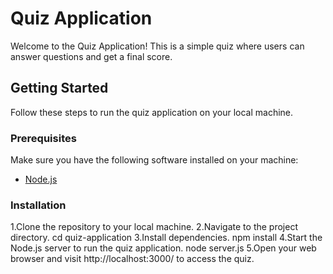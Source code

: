 # Quiz Application

Welcome to the Quiz Application! This is a simple quiz where users can answer questions and get a final score.

## Getting Started

Follow these steps to run the quiz application on your local machine.

### Prerequisites

Make sure you have the following software installed on your machine:

- [Node.js](https://nodejs.org/)

### Installation

1.Clone the repository to your local machine.
2.Navigate to the project directory.
  cd quiz-application
3.Install dependencies.
  npm install
4.Start the Node.js server to run the quiz application.
  node server.js
5.Open your web browser and visit http://localhost:3000/ to access the quiz.

